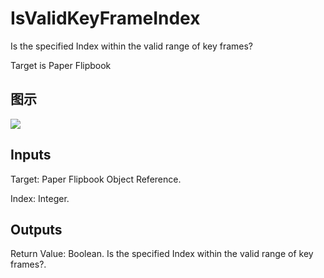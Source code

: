 # IsValidKeyFrameIndex

Is the specified Index within the valid range of key frames?

Target is Paper Flipbook

## 图示

![]($-20221218-21023723.png)

## Inputs

Target: Paper Flipbook Object Reference.

Index: Integer.  

## Outputs

Return Value: Boolean. Is the specified Index within the valid range of key frames?.

